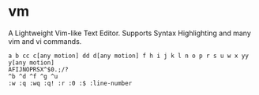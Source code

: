 # vm
A Lightweight Vim-like Text Editor. Supports Syntax Highlighting and many vim and vi commands.
```
a b cc c[any motion] dd d[any motion] f h i j k l n o p r s u w x yy y[any motion]
AFIJNOPRSX^$0.;/?
^b ^d ^f ^g ^u
:w :q :wq :q! :r :0 :$ :line-number
```
